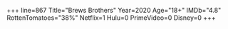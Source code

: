 +++
line=867
Title="Brews Brothers"
Year=2020
Age="18+"
IMDb="4.8"
RottenTomatoes="38%"
Netflix=1
Hulu=0
PrimeVideo=0
Disney=0
+++

